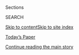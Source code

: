 <div id="app">

<div>

<div class="NYTAppHideMasthead css-1r6wvpq e1suatyy0">

<div class="section css-ui9rw0 e1suatyy2">

<div class="css-eph4ug er09x8g0">

<div class="css-6n7j50">

</div>

<span class="css-1dv1kvn">Sections</span>

<div class="css-10488qs">

<span class="css-1dv1kvn">SEARCH</span>

</div>

[Skip to content](#site-content)[Skip to site
index](#site-index)

</div>

<div class="css-10698na e1huz5gh0">

</div>

</div>

<div id="masthead-bar-one" class="section hasLinks css-15hmgas e1csuq9d3">

<div class="css-uqyvli e1csuq9d0">

</div>

<div class="css-1uqjmks e1csuq9d1">

</div>

<div class="css-9e9ivx">

[](https://myaccount.nytimes.com/auth/login?response_type=cookie&client_id=vi)

</div>

<div class="css-1bvtpon e1csuq9d2">

[Today’s Paper](https://www.nytimes.com/section/todayspaper)

</div>

</div>

</div>

</div>

<div data-aria-hidden="false">

<div id="site-content" data-role="main">

<div id="top-wrapper" class="css-15p45cc eaca97t0" type="top">

<div id="top-slug" class="css-19x0jxb eaca97t1" hidden="">

Advertisement

</div>

[Continue reading the main
story](#after-top)

<div class="ad top-wrapper" style="text-align:center;height:100%;display:block;min-height:90px">

<div id="top" class="place-ad" data-position="top" data-size-key="top">

</div>

</div>

<div id="after-top">

</div>

</div>

<div id="byline" class="section css-15h4p1b e9abtgs0">

<div class="css-1j21atc e1svk9qx1">

<div class="css-nfcc9b e1svk9qx3">

<div class="css-cnx41t">

![Portrait of Christopher
Flavelle](https://static01.nyt.com/images/2019/06/28/climate/author-chris-flavelle/author-chris-flavelle-thumbLarge-v3.png)

</div>

<div class="css-vl9dhg e1svk9qx5">

<div class="css-1nrhkj6 e1svk9qx6">

# Christopher Flavelle

</div>

## <span></span>

Christopher Flavelle is a reporter for The New York Times, focusing on
how people, governments and industries try to cope with the effects of
global warming. He received a 2018 National Press Foundation award for
coverage of the federal government's struggles to deal with flooding.

</div>

</div>

</div>

<div>

<div id="mid1-wrapper" class="css-1mn4oms eaca97t0" type="rank">

<div id="mid1-slug" class="css-1tag3rd eaca97t1">

Advertisement

</div>

[Continue reading the main
story](#after-mid1)

<div id="mid1" class="ad mid1-wrapper" style="text-align:center;height:100%;display:block">

</div>

<div id="after-mid1">

</div>

</div>

</div>

<div class="css-185go5a e1o5byef0">

<div class="css-15cbhtu">

  - [Latest](#stream-panel)
  - <span class="css-6n7j50">Search</span>
    <div class="control">
    <div class="label-container css-1dv1kvn">
    Search
    </div>
    <div class="css-wm4t3d">
    **<span id="clear-search-input" class="css-1dv1kvn">Clear this text
    input</span>
    </div>
    </div>
    <span class="css-1iovbfw"></span>

<div id="stream-panel" class="section css-8msx5b e1jz0cab1">

<div class="css-13mho3u">

1.  
    
    <div class="css-1cp3ece">
    
    <div class="css-1l4spti">
    
    [](/2020/08/04/climate/hurricane-isaias-apple-fire-climate.html)
    
    <div class="css-79elbk">
    
    ![](https://static01.nyt.com/images/2020/08/04/climate/04CLI-DISASTERS1/04CLI-DISASTERS1-thumbWide.jpg?quality=75&auto=webp&disable=upscale)
    
    </div>
    
    ## Hurricane, Fire, Covid-19: Disasters Expose the Hard Reality of Climate Change
    
    Twin emergencies on two coasts this week — Hurricane Isaias and the
    Apple Fire — offer a preview of life in a warming world and the
    steady danger of overlapping disasters.
    
    <div class="css-1nqbnmb ea5icrr0">
    
    By <span class="css-1n7hynb">Christopher Flavelle <span>and</span>
    Henry
    Fountain</span>
    
    </div>
    
    </div>
    
    <div class="css-1lc2l26 e1xfvim33">
    
    </div>
    
    </div>

2.  
    
    <div class="css-1cp3ece">
    
    <div class="css-1l4spti">
    
    [](/2020/07/24/climate/houston-flooding-race.html)
    
    <div class="css-79elbk">
    
    ![](https://static01.nyt.com/images/2020/07/17/climate/00CLI-HOUSTON1/00CLI-HOUSTON1-thumbWide-v2.jpg?quality=75&auto=webp&disable=upscale)
    
    </div>
    
    ## A Climate Plan in Texas Focuses on Minorities. Not Everyone Likes It.
    
    For years, money for flood protection in the Houston area went
    mostly to richer neighborhoods. A new approach prioritizes minority
    communities, and it’s stirring up resentments.
    
    <div class="css-1nqbnmb ea5icrr0">
    
    By <span class="css-1n7hynb">Christopher
    Flavelle</span>
    
    </div>
    
    </div>
    
    <div class="css-1lc2l26 e1xfvim33">
    
    </div>
    
    </div>

3.  
    
    <div class="css-1cp3ece">
    
    <div class="css-1l4spti">
    
    [](/2020/07/21/climate/investors-climate-threat-regulators.html)
    
    <div class="css-79elbk">
    
    ![](https://static01.nyt.com/images/2020/07/21/climate/21CLI-REGULATORS/21CLI-REGULATORS-thumbWide.jpg?quality=75&auto=webp&disable=upscale)
    
    </div>
    
    ## Climate Change Poses ‘Systemic Threat’ to the Economy, Big Investors Warn
    
    Financial regulators should act to avoid economic disaster,
    according to a letter from pension funds and other investors
    representing almost $1 trillion in assets.
    
    <div class="css-1nqbnmb ea5icrr0">
    
    By <span class="css-1n7hynb">Christopher
    Flavelle</span>
    
    </div>
    
    </div>
    
    <div class="css-1lc2l26 e1xfvim33">
    
    </div>
    
    </div>

4.  
    
    <div class="css-1cp3ece">
    
    <div class="css-1l4spti">
    
    [](/2020/07/14/climate/coastal-flooding-noaa.html)
    
    <div class="css-79elbk">
    
    ![](https://static01.nyt.com/images/2020/07/14/climate/14CLI-TIDALFLOOD/14CLI-TIDALFLOOD-thumbWide.jpg?quality=75&auto=webp&disable=upscale)
    
    </div>
    
    ## New Data Shows an ‘Extraordinary’ Rise in U.S. Coastal Flooding
    
    Rising seas are bringing water into communities at record rates, the
    National Oceanic and Atmospheric Administration said Tuesday.
    
    <div class="css-1nqbnmb ea5icrr0">
    
    By <span class="css-1n7hynb">Christopher
    Flavelle</span>
    
    </div>
    
    </div>
    
    <div class="css-1lc2l26 e1xfvim33">
    
    </div>
    
    </div>

5.  
    
    <div class="css-1cp3ece">
    
    <div class="css-1l4spti">
    
    [](/2020/07/09/climate/trump-hurricane-dorian-noaa.html)
    
    <div class="css-79elbk">
    
    ![](https://static01.nyt.com/images/2020/07/09/climate/00cli-NOAA/00cli-NOAA-thumbWide.jpg?quality=75&auto=webp&disable=upscale)
    
    </div>
    
    ## NOAA Officials Feared Firings After Trump’s Hurricane Claims, Inspector General Says
    
    The report found White House pressure led to NOAA’s rebuke of
    forecasters who contradicted Mr. Trump’s inaccurate claim that
    Hurricane Dorian would hit Alabama.
    
    <div class="css-1nqbnmb ea5icrr0">
    
    By <span class="css-1n7hynb">Christopher Flavelle <span>and</span>
    Lisa
    Friedman</span>
    
    </div>
    
    </div>
    
    <div class="css-1lc2l26 e1xfvim33">
    
    </div>
    
    </div>

6.  
    
    <div class="css-1cp3ece">
    
    <div class="css-1l4spti">
    
    [](/2020/07/01/climate/trump-dorian-noaa-investigation.html)
    
    <div class="css-79elbk">
    
    ![](https://static01.nyt.com/images/2020/07/01/climate/01cli-commerce/01cli-commerce-thumbWide.jpg?quality=75&auto=webp&disable=upscale)
    
    </div>
    
    ## Inquiry Prompted by Trump’s Hurricane Dorian Claim Is Being Blocked, Investigator Says
    
    The Commerce Department is impeding findings into whether it coerced
    the top NOAA official to support President Trump’s inaccurate claim
    that Dorian would hit Alabama, the department’s inspector general
    said.
    
    <div class="css-1nqbnmb ea5icrr0">
    
    By <span class="css-1n7hynb">Christopher
    Flavelle</span>
    
    </div>
    
    </div>
    
    <div class="css-1lc2l26 e1xfvim33">
    
    </div>
    
    </div>

7.  
    
    <div class="css-1cp3ece">
    
    <div class="css-1l4spti">
    
    [](/2020/06/29/climate/house-democrats-climate-plan.html)
    
    <div class="css-79elbk">
    
    ![](https://static01.nyt.com/images/2020/06/29/climate/29CLI-HOUSE/29CLI-HOUSE-thumbWide.jpg?quality=75&auto=webp&disable=upscale)
    
    </div>
    
    ## Democrats Detail a Climate Agenda Tying Environment to Racial Justice
    
    The policy road map, expected on Tuesday, could guide the party if
    it gains control of Congress and the White House in November.
    
    <div class="css-1nqbnmb ea5icrr0">
    
    By <span class="css-1n7hynb">Christopher
    Flavelle</span>
    
    </div>
    
    </div>
    
    <div class="css-1lc2l26 e1xfvim33">
    
    </div>
    
    </div>

8.  
    
    <div class="css-1cp3ece">
    
    <div class="css-1l4spti">
    
    [](/interactive/2020/06/29/climate/hidden-flood-risk-maps.html)
    
    <div class="css-79elbk">
    
    ![](https://static01.nyt.com/images/2020/06/26/us/hidden-flood-risk-maps-promo-1593205491736/hidden-flood-risk-maps-promo-1593205491736-thumbWide.jpg?quality=75&auto=webp&disable=upscale)
    
    </div>
    
    ## New Data Reveals Hidden Flood Risk Across America
    
    Nearly twice as many properties may be susceptible to flood damage
    than previously thought, according to a new effort to map the
    danger.
    
    <div class="css-1nqbnmb ea5icrr0">
    
    By <span class="css-1n7hynb">Christopher Flavelle, Denise Lu,
    Veronica Penney, Nadja Popovich <span>and</span> John
    Schwartz</span>
    
    </div>
    
    </div>
    
    <div class="css-1lc2l26 e1xfvim33">
    
    </div>
    
    </div>

9.  
    
    <div class="css-1cp3ece">
    
    <div class="css-1l4spti">
    
    [](/2020/06/19/climate/climate-seas-30-year-mortgage.html)
    
    <div class="css-79elbk">
    
    ![](https://static01.nyt.com/images/2020/06/15/climate/00CLI-MORTGAGES1/00CLI-MORTGAGES1-thumbWide.jpg?quality=75&auto=webp&disable=upscale)
    
    </div>
    
    ## Rising Seas Threaten an American Institution: The 30-Year Mortgage
    
    Climate change is starting to transform the classic home loan, a
    fixture of the American experience and financial system that dates
    back generations.
    
    <div class="css-1nqbnmb ea5icrr0">
    
    By <span class="css-1n7hynb">Christopher
    Flavelle</span>
    
    </div>
    
    </div>
    
    <div class="css-1lc2l26 e1xfvim33">
    
    </div>
    
    </div>

10. 
    
    <div class="css-1cp3ece">
    
    <div class="css-1l4spti">
    
    [](/2020/06/18/climate/climate-change-pregnancy-study.html)
    
    <div class="css-79elbk">
    
    ![](https://static01.nyt.com/images/2020/06/18/climate/18CLI-BIRTHS1/18CLI-BIRTHS1-thumbWide.jpg?quality=75&auto=webp&disable=upscale)
    
    </div>
    
    ## Climate Change Tied to Pregnancy Risks, Affecting Black Mothers Most
    
    Women exposed to high temperatures or air pollution are more likely
    to have premature, underweight or stillborn babies, a look at 32
    million U.S. births found.
    
    <div class="css-1nqbnmb ea5icrr0">
    
    By <span class="css-1n7hynb">Christopher Flavelle</span>
    
    </div>
    
    </div>
    
    <div class="css-1lc2l26 e1xfvim33">
    
    </div>
    
    </div>

<div class="css-13mho3u">

<div class="css-1t62hi8">

<div class="css-1stvaey">

Show
More

<div>

<div style="border:0;clip:rect(0 0 0 0);height:1px;margin:-1px;overflow:hidden;white-space:nowrap;padding:0;width:1px;position:absolute" data-role="log" data-aria-live="assertive">

</div>

<div style="border:0;clip:rect(0 0 0 0);height:1px;margin:-1px;overflow:hidden;white-space:nowrap;padding:0;width:1px;position:absolute" data-role="log" data-aria-live="assertive">

</div>

<div style="border:0;clip:rect(0 0 0 0);height:1px;margin:-1px;overflow:hidden;white-space:nowrap;padding:0;width:1px;position:absolute" data-role="log" data-aria-live="polite">

</div>

<div style="border:0;clip:rect(0 0 0 0);height:1px;margin:-1px;overflow:hidden;white-space:nowrap;padding:0;width:1px;position:absolute" data-role="log" data-aria-live="polite">

</div>

</div>

</div>

</div>

</div>

</div>

<div class="css-g6hk37 supplemental">

<div id="mid2-wrapper" class="css-10wkyv7 eaca97t0" type="lede">

<div id="mid2-slug" class="css-1tag3rd eaca97t1">

Advertisement

</div>

[Continue reading the main
story](#after-mid2)

<div id="mid2" class="ad mid2-wrapper" style="text-align:center;height:100%;display:block;min-height:250px">

</div>

<div id="after-mid2">

</div>

</div>

## Follow Elsewhere

<div class="module-body">

  - [**<span data-aria-hidden="true">cflav</span><span class="css-1dv1kvn">twitter
    page for cflav</span>](https://twitter.com/cflav)

</div>

</div>

</div>

</div>

</div>

</div>

</div>

## Site Index

<div>

</div>

## Site Information Navigation

  - [© <span>2020</span> <span>The New York Times
    Company</span>](https://help.nytimes.com/hc/en-us/articles/115014792127-Copyright-notice)

<!-- end list -->

  - [NYTCo](https://www.nytco.com/)
  - [Contact
    Us](https://help.nytimes.com/hc/en-us/articles/115015385887-Contact-Us)
  - [Work with us](https://www.nytco.com/careers/)
  - [Advertise](https://nytmediakit.com/)
  - [T Brand Studio](http://www.tbrandstudio.com/)
  - [Your Ad
    Choices](https://www.nytimes.com/privacy/cookie-policy#how-do-i-manage-trackers)
  - [Privacy](https://www.nytimes.com/privacy)
  - [Terms of
    Service](https://help.nytimes.com/hc/en-us/articles/115014893428-Terms-of-service)
  - [Terms of
    Sale](https://help.nytimes.com/hc/en-us/articles/115014893968-Terms-of-sale)
  - [Site
    Map](https://spiderbites.nytimes.com)
  - [Help](https://help.nytimes.com/hc/en-us)
  - [Subscriptions](https://www.nytimes.com/subscription?campaignId=37WXW)

</div>

</div>
